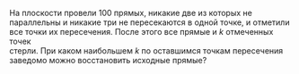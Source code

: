 На плоскости провели 100 прямых, никакие две из которых не 
параллельны и никакие три не пересекаются в одной точке, и отметили  
все точки их пересечения. После этого все прямые и $k$ отмеченных точек  
стерли. При каком наибольшем $k$ по оставшимся точкам пересечения 
заведомо можно восстановить исходные прямые?